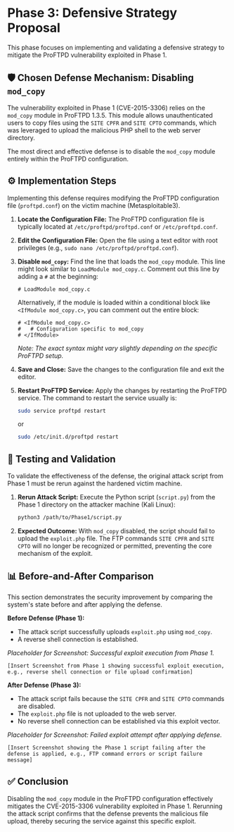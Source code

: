 # Phase 3: Defensive Strategy Proposal

This phase focuses on implementing and validating a defensive strategy to mitigate the ProFTPD vulnerability exploited in Phase 1.

## 🛡️ Chosen Defense Mechanism: Disabling `mod_copy`

The vulnerability exploited in Phase 1 (CVE-2015-3306) relies on the `mod_copy` module in ProFTPD 1.3.5. This module allows unauthenticated users to copy files using the `SITE CPFR` and `SITE CPTO` commands, which was leveraged to upload the malicious PHP shell to the web server directory.

The most direct and effective defense is to disable the `mod_copy` module entirely within the ProFTPD configuration.

## ⚙️ Implementation Steps

Implementing this defense requires modifying the ProFTPD configuration file (`proftpd.conf`) on the victim machine (Metasploitable3).

1.  **Locate the Configuration File:** The ProFTPD configuration file is typically located at `/etc/proftpd/proftpd.conf` or `/etc/proftpd.conf`.

2.  **Edit the Configuration File:** Open the file using a text editor with root privileges (e.g., `sudo nano /etc/proftpd/proftpd.conf`).

3.  **Disable `mod_copy`:** Find the line that loads the `mod_copy` module. This line might look similar to `LoadModule mod_copy.c`. Comment out this line by adding a `#` at the beginning:
    ```
    # LoadModule mod_copy.c
    ```
    Alternatively, if the module is loaded within a conditional block like `<IfModule mod_copy.c>`, you can comment out the entire block:
    ```
    # <IfModule mod_copy.c>
    #   # Configuration specific to mod_copy
    # </IfModule>
    ```
    *Note: The exact syntax might vary slightly depending on the specific ProFTPD setup.* 

4.  **Save and Close:** Save the changes to the configuration file and exit the editor.

5.  **Restart ProFTPD Service:** Apply the changes by restarting the ProFTPD service. The command to restart the service usually is:
    ```bash
    sudo service proftpd restart
    ```
    or
    ```bash
    sudo /etc/init.d/proftpd restart
    ```

## 🧪 Testing and Validation

To validate the effectiveness of the defense, the original attack script from Phase 1 must be rerun against the hardened victim machine.

1.  **Rerun Attack Script:** Execute the Python script (`script.py`) from the Phase 1 directory on the attacker machine (Kali Linux):
    ```bash
    python3 /path/to/Phase1/script.py
    ```

2.  **Expected Outcome:** With `mod_copy` disabled, the script should fail to upload the `exploit.php` file. The FTP commands `SITE CPFR` and `SITE CPTO` will no longer be recognized or permitted, preventing the core mechanism of the exploit.

## 📊 Before-and-After Comparison

This section demonstrates the security improvement by comparing the system's state before and after applying the defense.

**Before Defense (Phase 1):**
- The attack script successfully uploads `exploit.php` using `mod_copy`.
- A reverse shell connection is established.

*Placeholder for Screenshot: Successful exploit execution from Phase 1.*
```
[Insert Screenshot from Phase 1 showing successful exploit execution, e.g., reverse shell connection or file upload confirmation]
```

**After Defense (Phase 3):**
- The attack script fails because the `SITE CPFR` and `SITE CPTO` commands are disabled.
- The `exploit.php` file is not uploaded to the web server.
- No reverse shell connection can be established via this exploit vector.

*Placeholder for Screenshot: Failed exploit attempt after applying defense.*
```
[Insert Screenshot showing the Phase 1 script failing after the defense is applied, e.g., FTP command errors or script failure message]
```

## ✅ Conclusion

Disabling the `mod_copy` module in the ProFTPD configuration effectively mitigates the CVE-2015-3306 vulnerability exploited in Phase 1. Rerunning the attack script confirms that the defense prevents the malicious file upload, thereby securing the service against this specific exploit.
